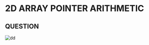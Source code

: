 # 2D ARRAY POINTER ARITHMETIC
## QUESTION
![dd](https://user-images.githubusercontent.com/89015461/192153240-3412375d-4672-4a37-81c4-1e6519c9f29e.png)
